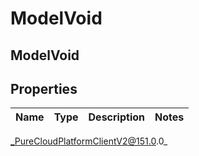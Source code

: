 # ModelVoid

## ModelVoid

## Properties

|Name | Type | Description | Notes|
|------------ | ------------- | ------------- | -------------|



_PureCloudPlatformClientV2@151.0.0_

